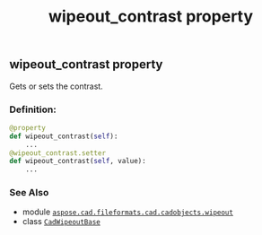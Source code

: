 ﻿---
title: wipeout_contrast property
second_title: Aspose.CAD for Python via .NET API References
description: 
type: docs
weight: 610
url: /python-net/aspose.cad.fileformats.cad.cadobjects.wipeout/cadwipeoutbase/wipeout_contrast/
is_root: false
---

## wipeout_contrast property


Gets or sets the contrast.
### Definition:
```python
@property
def wipeout_contrast(self):
    ...
@wipeout_contrast.setter
def wipeout_contrast(self, value):
    ...
```

### See Also
* module [`aspose.cad.fileformats.cad.cadobjects.wipeout`](../../)
* class [`CadWipeoutBase`](/cad/python-net/aspose.cad.fileformats.cad.cadobjects.wipeout/cadwipeoutbase)
